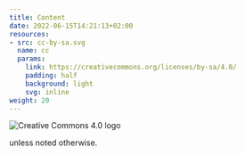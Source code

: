 ```yaml
---
title: Content
date: 2022-06-15T14:21:13+02:00
resources:
- src: cc-by-sa.svg
  name: cc
  params:
    link: https://creativecommons.org/licenses/by-sa/4.0/
    padding: half
    background: light
    svg: inline
weight: 20
---
```


![Creative Commons 4.0 logo](cc)

unless noted otherwise.
